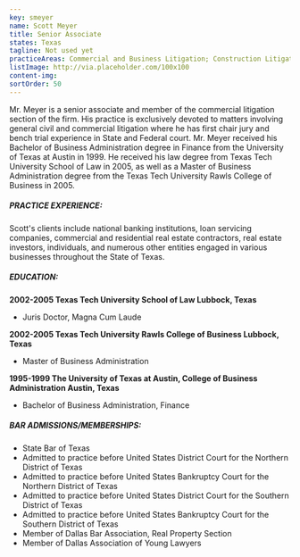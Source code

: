 ```yaml
---
key: smeyer
name: Scott Meyer
title: Senior Associate
states: Texas
tagline: Not used yet
practiceAreas: Commercial and Business Litigation; Construction Litigation; Creditor's Rights Litigation; Landlord - Tenant Litigation; Bankruptcy; Real Estate, Trusts and Estates Litigation
listImage: http://via.placeholder.com/100x100
content-img:
sortOrder: 50
---
```

Mr. Meyer is a senior associate and member of the commercial litigation section of the firm. His practice is exclusively devoted to matters involving general civil and commercial litigation where he has first chair jury and bench trial experience in State and Federal court. Mr. Meyer received his Bachelor of Business Administration degree in Finance from the University of Texas at Austin in 1999\. He received his law degree from Texas Tech University School of Law in 2005, as well as a Master of Business Administration degree from the Texas Tech University Rawls College of Business in 2005.

##### PRACTICE EXPERIENCE:

Scott's clients include national banking institutions, loan servicing companies, commercial and residential real estate contractors, real estate investors, individuals, and numerous other entities engaged in various businesses throughout the State of Texas.

##### EDUCATION:

**2002-2005 Texas Tech University School of Law Lubbock, Texas**
* Juris Doctor, Magna Cum Laude

**2002-2005 Texas Tech University Rawls College of Business Lubbock, Texas**
* Master of Business Administration

**1995-1999 The University of Texas at Austin, College of Business Administration Austin, Texas**
* Bachelor of Business Administration, Finance

##### BAR ADMISSIONS/MEMBERSHIPS:

*   State Bar of Texas
*   Admitted to practice before United States District Court for the Northern District of Texas
*   Admitted to practice before United States Bankruptcy Court for the Northern District of Texas
*   Admitted to practice before United States District Court for the Southern District of Texas
*   Admitted to practice before United States Bankruptcy Court for the Southern District of Texas
*   Member of Dallas Bar Association, Real Property Section
*   Member of Dallas Association of Young Lawyers
